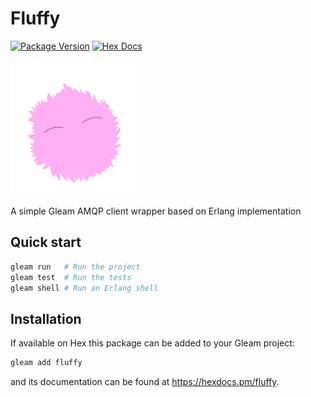 # Fluffy
[![Package Version](https://img.shields.io/hexpm/v/fluffy)](https://hex.pm/packages/fluffy)
[![Hex Docs](https://img.shields.io/badge/hex-docs-ffaff3)](https://hexdocs.pm/fluffy/)

![](small_fluffy.png)

A simple Gleam AMQP client wrapper based on Erlang implementation

## Quick start

```sh
gleam run   # Run the project
gleam test  # Run the tests
gleam shell # Run an Erlang shell
```

## Installation

If available on Hex this package can be added to your Gleam project:

```sh
gleam add fluffy
```

and its documentation can be found at <https://hexdocs.pm/fluffy>.
